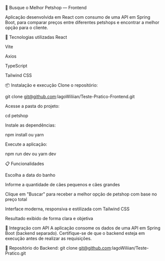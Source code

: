 🐾 Busque o Melhor Petshop — Frontend

Aplicação desenvolvida em React com consumo de uma API em Spring Boot, para comparar preços entre diferentes petshops e encontrar a melhor opção para o cliente.

🚀 Tecnologias utilizadas
React

Vite

Axios

TypeScript

Tailwind CSS

📦 Instalação e execução
Clone o repositório:

git clone git@github.com:IagoWiliian/Teste-Pratico-Frontend.git

Acesse a pasta do projeto:

cd petshop

Instale as dependências:

npm install
 ou
yarn

Execute a aplicação:

npm run dev
 ou
yarn dev

📋 Funcionalidades

Escolha a data do banho

Informe a quantidade de cães pequenos e cães grandes

Clique em "Buscar" para receber a melhor opção de petshop com base no preço total

Interface moderna, responsiva e estilizada com Tailwind CSS

Resultado exibido de forma clara e objetiva

🔗 Integração com API
A aplicação consome os dados de uma API em Spring Boot (backend separado).
Certifique-se de que o backend esteja em execução antes de realizar as requisições.

📁 Repositório do Backend:
git clone git@github.com:IagoWiliian/Teste-Pratico.git
